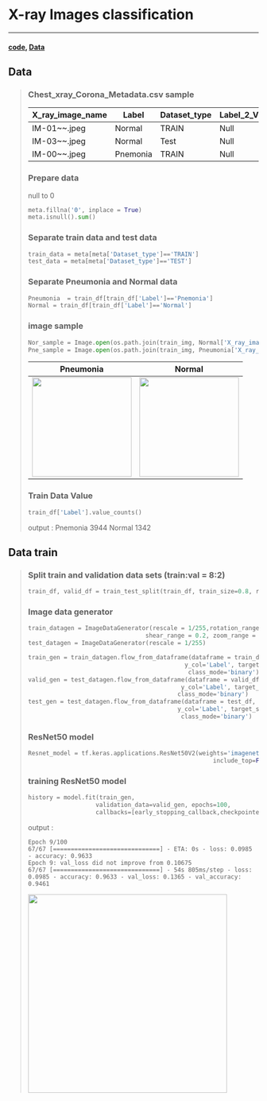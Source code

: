 X-ray Images classification
=============
***
#### [code](https://github.com/yeol0129/xray_ResNet50_Pneumonia/blob/main/pneumonia_resnet50.ipynb), [Data](https://www.kaggle.com/datasets/praveengovi/coronahack-chest-xraydataset)

## Data 
>  ### Chest_xray_Corona_Metadata.csv sample
>  X_ray_image_name|Label|Dataset_type|Label_2_Virus_category|Label_1_Virus_category
> ---|---|---|---|---|
> IM-01~~.jpeg|Normal|TRAIN|Null|bacteria
> IM-03~~.jpeg|Normal|Test|Null|virus
> IM-00~~.jpeg|Pnemonia|TRAIN|Null|Covid-19
>  ### Prepare data
>  null to 0
>  ```python
>  meta.fillna('0', inplace = True)
>  meta.isnull().sum()
>  ```
>  ### Separate train data and test data
>  ```python
>  train_data = meta[meta['Dataset_type']=='TRAIN']
>  test_data = meta[meta['Dataset_type']=='TEST']
>  ```
>  ### Separate Pneumonia and Normal data
>  ```python
>  Pneumonia  = train_df[train_df['Label']=='Pnemonia']  
>  Normal = train_df[train_df['Label']=='Normal']
>  ```
> ### image sample
>  ```python
>  Nor_sample = Image.open(os.path.join(train_img, Normal['X_ray_image_name'].iloc[1]))
>  Pne_sample = Image.open(os.path.join(train_img, Pneumonia['X_ray_image_name'].iloc[1]))
>  ```
> Pneumonia|Normal
> ---|---|
> <img src="https://user-images.githubusercontent.com/111839344/191780342-da945fb9-a1e2-4c58-b157-a8c2ce632917.png" width="200" height="200">|<img src="https://user-images.githubusercontent.com/111839344/191781073-e5f198af-63ae-4ddb-a794-01026e13f7e4.png" width="200" height="200">
> ### Train Data Value
> ```python
> train_df['Label'].value_counts()
> ```
> output : 
> Pnemonia    3944
> Normal      1342

## Data train
> ### Split train and validation data sets (train:val = 8:2)
> ```python
> train_df, valid_df = train_test_split(train_df, train_size=0.8, random_state=0)
> ```
> ### Image data generator
> ```python
> train_datagen = ImageDataGenerator(rescale = 1/255,rotation_range = 30, width_shift_range = 0.2, height_shift_range = 0.2, 
>                                  shear_range = 0.2, zoom_range = 0.2, horizontal_flip = True, vertical_flip =True)
> test_datagen = ImageDataGenerator(rescale = 1/255)
> ```
> ```python
> train_gen = train_datagen.flow_from_dataframe(dataframe = train_df, directory=train_img, x_col='X_ray_image_name', 
>                                             y_col='Label', target_size=(224,224), batch_size=64, 
>                                              class_mode='binary')
> valid_gen = test_datagen.flow_from_dataframe(dataframe = valid_df, directory=train_img, x_col='X_ray_image_name',
>                                            y_col='Label', target_size=(224,224), batch_size=64, 
>                                           class_mode='binary')
> test_gen = test_datagen.flow_from_dataframe(dataframe = test_df, directory=test_img, x_col='X_ray_image_name', 
>                                           y_col='Label', target_size=(224,224), batch_size=64,
>                                            class_mode='binary')
> ```
> ### ResNet50 model
> ```python
> Resnet_model = tf.keras.applications.ResNet50V2(weights='imagenet', input_shape = (224,224,3),
>                                                     include_top=False)
> ```
> 
> 
>
> 
> ### training ResNet50 model
> ```python
> history = model.fit(train_gen, 
>                    validation_data=valid_gen, epochs=100, 
>                    callbacks=[early_stopping_callback,checkpointer])
> ```
> output :
> ```
> Epoch 9/100
> 67/67 [==============================] - ETA: 0s - loss: 0.0985 - accuracy: 0.9633
> Epoch 9: val_loss did not improve from 0.10675
> 67/67 [==============================] - 54s 805ms/step - loss: 0.0985 - accuracy: 0.9633 - val_loss: 0.1365 - val_accuracy: 0.9461
> ```
> <img src="https://user-images.githubusercontent.com/111839344/191777801-97fd13aa-7f06-47ec-a510-f38a3b107e27.png" width="400" height="400"/>

